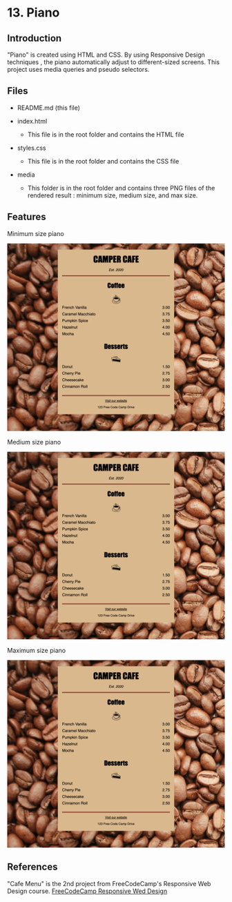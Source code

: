 # 13. Piano 



## Introduction

"Piano" is created using HTML and CSS. By using Responsive Design techniques , the piano automatically adjust to different-sized screens. This project uses media queries and pseudo selectors.



## Files

- README.md (this file)

- index.html
  - This file is in the root folder and contains the HTML file

- styles.css
  - This file is in the root folder and contains the CSS file

- media
  - This folder is in the root folder and contains three PNG files of the rendered result : minimum size, medium size, and max size. 



## Features

Minimum size piano

![Piano-screenshot1](https://github.com/cheesehero112/Cafe_Menu/raw/main/cafemenu.screenshot.png)

Medium size piano

![](https://github.com/cheesehero112/Cafe_Menu/raw/main/cafemenu.screenshot.png)

Maximum size piano

![Piano-screenshot3](https://github.com/cheesehero112/Cafe_Menu/raw/main/cafemenu.screenshot.png)

## References

"Cafe Menu" is the 2nd project from FreeCodeCamp's Responsive Web Design course.  [FreeCodeCamp Responsive Wed Design](https://www.freecodecamp.org/learn/2022/responsive-web-design/)

